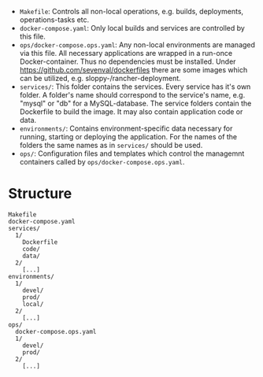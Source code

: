 
* `Makefile`: Controls all non-local operations, e.g. builds, deployments,
  operations-tasks etc.
* `docker-compose.yaml`: Only local builds and services are controlled by this file.
* `ops/docker-compose.ops.yaml`: Any non-local environments are managed via this
  file. All necessary applications are wrapped in a run-once Docker-container.
  Thus no dependencies must be installed. Under
  https://github.com/sevenval/dockerfiles there are some images which can be
  utilized, e.g. sloppy-/rancher-deployment.
* `services/`: This folder contains the services. Every service has it's own
  folder. A folder's name should correspond to the service's name, e.g. "mysql"
  or "db" for a MySQL-database. The service folders contain the Dockerfile to
  build the image. It may also contain application code or data.
* `environments/`: Contains environment-specific data necessary for running,
   starting or deploying the application. For the names of the folders the same
   names as in `services/` should be used.
* `ops/`: Configuration files and templates which control the managemnt
  containers called by `ops/docker-compose.ops.yaml`.

# Structure

```
Makefile
docker-compose.yaml
services/
  1/
    Dockerfile
    code/
    data/
  2/
    [...]
environments/
  1/
    devel/
    prod/
    local/
  2/
    [...]
ops/
  docker-compose.ops.yaml
  1/
    devel/
    prod/
  2/
    [...]
```
